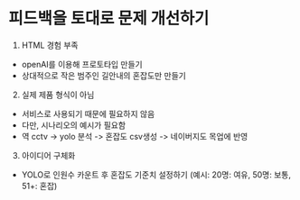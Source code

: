 # 피드백을 토대로 문제 개선하기

1. HTML 경험 부족
- openAI를 이용해 프로토타입 만들기
- 상대적으로 작은 범주인 길안내의 혼잡도만 만들기

2. 실제 제품 형식이 아님
- 서비스로 사용되기 때문에 필요하지 않음
- 다만, 시나리오의 예시가 필요함
- 역 cctv -> yolo 분석 -> 혼잡도 csv생성 -> 네이버지도 목업에 반영

3. 아이디어 구체화
- YOLO로 인원수 카운트 후 혼잡도 기준치 설정하기 (예시: 20명: 여유, 50명: 보통, 51+: 혼잡)
